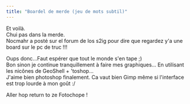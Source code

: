 ```yaml
---
title: "Boardel de merde (jeu de mots subtil)"
---
```


Et voilà.  
Chui pas dans la merde.  
Nocmahr a posté sur el forum de los s2ig pour dire que regardez y'a une board
sur le pc de truc !!!

Oups donc...Faut espérer que tout le monde s'en tape ;)  
Bon sinon je continue tranquillement à faire mes graphiques... En utilisant
les nicônes de GeoShell + 'toshop...  
J'aime bien photoshop finalement. Ca vaut bien Gimp même si l'interface est
trop lourde à mon goût :/

Aller hop return to ze Fotochope !

